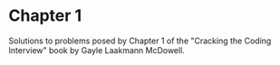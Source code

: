 # Chapter 1

Solutions to problems posed by Chapter 1 of the "Cracking the Coding Interview"
book by Gayle Laakmann McDowell.
